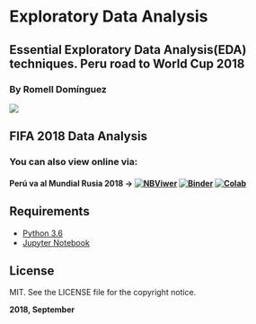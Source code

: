 # Exploratory Data Analysis

## Essential Exploratory Data Analysis(EDA) techniques. Peru road to World Cup 2018 

### By Romell Domínguez
[![](https://raw.githubusercontent.com/romellfudi/assets/master/favicon.ico#favico)](https://www.romellfudi.com/)

## FIFA 2018 Data Analysis

### You can also view online via:

#### Perú va al Mundial Rusia 2018 -> [![NBViwer](https://img.shields.io/badge/display-nbviwer-blue.svg)](http://nbviewer.jupyter.org/github/romellfudi/ExploratoryDataAnalysis/blob/master/Peru%20Al%20Mundial.ipynb) [![Binder](https://mybinder.org/badge.svg)](https://mybinder.org/v2/gh/romellfudi/ExploratoryDataAnalysis/master?filepath=Peru%2520Al%2520Mundial.ipynb) [![Colab](https://colab.research.google.com/assets/colab-badge.svg)](https://colab.research.google.com/github/romellfudi/ExploratoryDataAnalysis/blob/master/Peru%20Al%20Mundial.ipynb)

## Requirements

* [Python 3.6](https://www.python.org/downloads/release/python-360/)
* [Jupyter Notebook](http://jupyter.org/)

## License

MIT. See the LICENSE file for the copyright notice.

**2018, September**